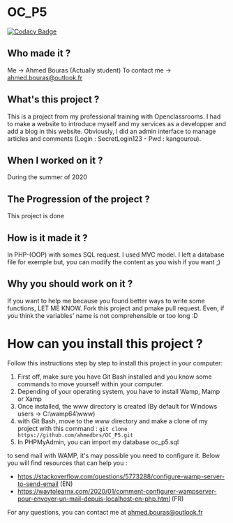 # OC_P5

[![Codacy Badge](https://api.codacy.com/project/badge/Grade/43706bd796cd40aa9e7d010796f01193)](https://app.codacy.com/manual/ahmedbrs/OC_P5?utm_source=github.com&utm_medium=referral&utm_content=ahmedbrs/OC_P5&utm_campaign=Badge_Grade_Dashboard)

## Who made it ?

Me -> Ahmed Bouras (Actually student)
To contact me -> ahmed.bouras@outlook.fr

## What's this project ?

This is a project from my professional training with Openclassrooms.
I had to make a website to introduce myself and my services as a developper and add a blog in this website.
Obviously, I did an admin interface to manage articles and comments (Login : SecretLogin123 - Pwd : kangourou).

## When I worked on it ?

During the summer of 2020

## The Progression of the project ?

This project is done

## How is it made it ?

In PHP-(OOP) with somes SQL request.
I used MVC model.
I left a database file for exemple but, you can modify the content as you wish if you want ;)

## Why you should work on it ?

If you want to help me because you found better ways to write some functions, LET ME KNOW. Fork this project and pmake pull request.
Even, if you think the variables' name is not comprehensible or too long :D

# How can you install this project ?

Follow this instructions step by step to install this project in your computer:
1. First off, make sure you have Git Bash installed and you know some commands to move yourself within your computer.
2. Depending of your operating system, you have to install Wamp, Mamp or Xamp
3. Once installed, the www directory is created
(By default for Windows users -> C:\wamp64\www)
5. with Git Bash, move to the www directory and make a clone of my project with this command : `git clone https://github.com/ahmedbrs/OC_P5.git`
6. In PHPMyAdmin, you can import my database oc_p5.sql

to send mail with WAMP, it's may possible you need to configure it.
Below you will find resources that can help you :
- https://stackoverflow.com/questions/5773288/configure-wamp-server-to-send-email (EN)
- https://waytolearnx.com/2020/01/comment-configurer-wampserver-pour-envoyer-un-mail-depuis-localhost-en-php.html (FR)

For any questions, you can contact me at ahmed.bouras@outlook.fr
